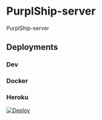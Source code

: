 # PurplShip-server

PurplShip-server 

## Deployments

### Dev

### Docker

### Heroku

[![Deploy](https://www.herokucdn.com/deploy/button.svg)](https://heroku.com/deploy?template=https://github.com/PurplShip/purplship-server/tree/master)
